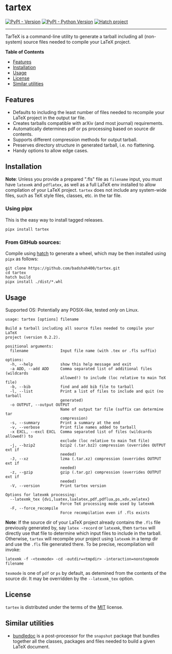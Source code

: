 # tartex

[![PyPI - Version](https://img.shields.io/pypi/v/tartex.svg)](https://pypi.org/project/tartex)
[![PyPI - Python Version](https://img.shields.io/pypi/pyversions/tartex.svg)](https://pypi.org/project/tartex)
[![Hatch project](https://img.shields.io/badge/%F0%9F%A5%9A-Hatch-4051b5.svg)](https://github.com/pypa/hatch)

-----

TarTeX is a command-line utility to generate a tarball including all
(non-system) source files needed to compile your LaTeX project.

**Table of Contents**

- [Features](#features)
- [Installation](#installation)
- [Usage](#usage)
- [License](#license)
- [Similar utilities](#similar-utilities)

## Features

* Defaults to including the least number of files needed to recompile your LaTeX project in the output tar file.
* Creates tarballs compatible with arXiv (and most journal) requirements.
* Automatically determines pdf or ps processing based on source dir contents.
* Supports different compression methods for output tarball.
* Preserves directory structure in generated tarball, i.e. no flattening.
* Handy options to allow edge cases.

## Installation

__Note__: Unless you provide a prepared ".fls" file as `filename` input, you
must have `latexmk` and `pdflatex`, as well as a full LaTeX env installed to
allow compilation of your LaTeX project. `tartex` does not include any
system-wide files, such as TeX style files, classes, etc. in the tar file.

### Using pipx

This is the easy way to install tagged releases.

```console
pipx install tartex
```

### From GitHub sources:

Compile using [hatch](https://hatch.pypa.io/latest/) to generate a wheel,
which may be then installed using `pipx` as follows:

```console
git clone https://github.com/badshah400/tartex.git
cd tartex
hatch build
pipx install ./dist/*.whl
```

## Usage

Supported OS: Potentially any POSIX-like, tested _only_ on Linux.

```console
usage: tartex [options] filename

Build a tarball including all source files needed to compile your LaTeX
project (version 0.2.2).

positional arguments:
  filename              Input file name (with .tex or .fls suffix)

options:
  -h, --help            show this help message and exit
  -a ADD, --add ADD     Comma separated list of additional files (wildcards
                        allowed!) to include (loc relative to main TeX file)
  -b, --bib             find and add bib file to tarball
  -l, --list            Print a list of files to include and quit (no tarball
                        generated)
  -o OUTPUT, --output OUTPUT
                        Name of output tar file (suffix can determine tar
                        compression)
  -s, --summary         Print a summary at the end
  -v, --verbose         Print file names added to tarball
  -x EXCL, --excl EXCL  Comma separated list of files (wildcards allowed!) to
                        exclude (loc relative to main TeX file)
  -j, --bzip2           bzip2 (.tar.bz2) compression (overrides OUTPUT ext if
                        needed)
  -J, --xz              lzma (.tar.xz) compression (overrides OUTPUT ext if
                        needed)
  -z, --gzip            gzip (.tar.gz) compression (overrides OUTPUT ext if
                        needed)
  -V, --version         Print tartex version

Options for latexmk processing:
  --latexmk_tex {dvi,luatex,lualatex,pdf,pdflua,ps,xdv,xelatex}
                        Force TeX processing mode used by latexmk
  -F, --force_recompile
                        Force recompilation even if .fls exists
```

__Note__: If the source dir of your LaTeX project already contains the `.fls`
file previously generated by, say `latex -record` or `latexmk`, then `tartex`
will directly use that file to determine which input files to include in the
tarball. Otherwise, `tartex` will recompile your project using `latexmk` in a
temp dir and use the `.fls` file generated there. To be precise, recompilation
will invoke:

```console
latexmk -f -<texmode> -cd -outdir=<tmpdir> -interaction=nonstopmode filename
```

`texmode` is one of `pdf` or `ps` by default, as detemined from the contents of
the source dir. It may be overridden by the `--latexmk_tex` option.


## License

`tartex` is distributed under the terms of the [MIT](https://spdx.org/licenses/MIT.html) license.

## Similar utilities

* [bundledoc](https://ctan.org/tex-archive/support/bundledoc) is a post-processor for the `snapshot` package that bundles together all the classes, packages and files needed to build a given LaTeX document.
